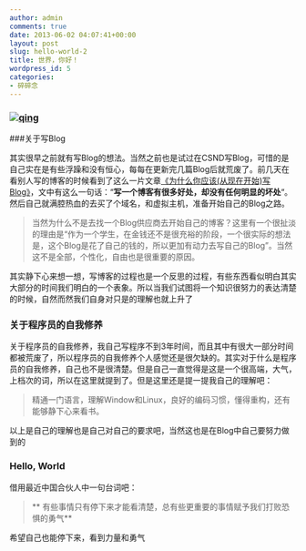 ```yaml
---
author: admin
comments: true
date: 2013-06-02 04:07:41+00:00
layout: post
slug: hello-world-2
title: 世界，你好！
wordpress_id: 5
categories:
- 碎碎念
---
```


### [![qing](http://www.boelroy.com/wordpress/wp-content/uploads/2013/06/qing.jpg)](http://www.boelroy.com/wordpress/wp-content/uploads/2013/06/qing.jpg)
###关于写Blog


其实很早之前就有写Blog的想法。当然之前也是试过在CSND写Blog，可惜的是自己实在是有些浮躁和没有恒心，每每在更新完几篇Blog后就荒废了。前几天在看别人写的博客的时候看到了这么一片文章[《为什么你应该(从现在开始)写Blog》](http://mindhacks.cn/2009/02/15/why-you-should-start-blogging-now/)，文中有这么一句话：“**写一个博客有很多好处，却没有任何明显的坏处**“。然后自己就满腔热血的去买了个域名，和虚拟主机，准备开始自己的Blog之路。


> 当然为什么不是去找一个Blog供应商去开始自己的博客？这里有一个很扯淡的理由是“作为一个学生，在金钱还不是很充裕的阶段，一个很实际的想法是，这个Blog是花了自己的钱的，所以更加有动力去写自己的Blog”。当然这不是全部，个性化，自由也是很重要的原因。


其实静下心来想一想，写博客的过程也是一个反思的过程，有些东西看似明白其实大部分的时间我们明白的一个表象。所以当我们试图将一个知识很努力的表达清楚的时候，自然而然我们自身对只是的理解也就上升了


### 关于程序员的自我修养


关于程序员的自我修养，我自己写程序不到3年时间，而且其中有很大一部分时间都被荒废了，所以程序员的自我修养个人感觉还是很欠缺的。其实对于什么是程序员的自我修养，自己也不是很清楚。但是自己一直觉得是这是一个很高端，大气，上档次的词，所以在这里就提到了。但是这里还是提一提我自己的理解吧：


> 精通一门语言，理解Window和Linux，良好的编码习惯，懂得重构，还有能够静下心来看书。


以上是自己的理解也是自己对自己的要求吧，当然这也是在Blog中自己要努力做到的


### Hello, World


借用最近中国合伙人中一句台词吧：


> ** 有些事情只有停下来才能看清楚，总有些更重要的事情赋予我们打败恐惧的勇气**


希望自己也能停下来，看到力量和勇气
